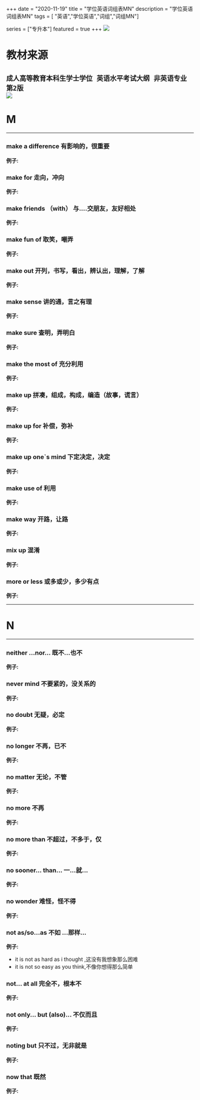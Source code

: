 +++
date = "2020-11-19"
title = "学位英语词组表MN"
description = "学位英语词组表MN"
tags = [ "英语","学位英语","词组","词组MN"]
       
series = ["专升本"]
featured = true
+++
![](https://gitee.com/lalalaxiaowifi/pictures/raw/master/image/%E6%97%A5%E5%B8%B8%E6%90%AC%E7%A0%96%E5%A4%B4.png)
# 教材来源
````成人高等教育本科生学士学位 英语水平考试大纲 非英语专业 第2版````<br>
![](https://gitee.com/lalalaxiaowifi/pictures/raw/master/image/20201119160558.png)
---
# M
---
### make a difference 有影响的，很重要
**例子:**<br>
### make for 走向，冲向
**例子:**<br>
### make friends （with） 与....交朋友，友好相处
**例子:**<br>
### make fun of 取笑，嘲弄
**例子:**<br>
### make out 开列，书写，看出，辨认出，理解，了解
**例子:**<br>
### make sense 讲的通，言之有理
**例子:**<br>
### make sure 查明，弄明白
**例子:**<br>
### make  the most of 充分利用
**例子:**<br>
### make up 拼凑，组成，构成，编造（故事，谎言）
**例子:**<br>
### make up for 补偿，弥补
**例子:**<br>
### make up one`s mind 下定决定，决定
**例子:**<br>
### make use of 利用
**例子:**<br>
### make way 开路，让路
**例子:**<br>
### mix up 混淆
**例子:**<br>
### more or less 或多或少，多少有点
**例子:**<br>

---
# N
___

### neither ...nor... 既不...也不
**例子:**<br>
### never mind 不要紧的，没关系的
**例子:**<br>
### no doubt 无疑，必定
**例子:**<br>
### no longer 不再，已不
**例子:**<br>
### no matter 无论，不管
**例子:**<br>
### no more 不再
**例子:**<br>
### no more than 不超过，不多于，仅
**例子:**<br>
### no sooner... than... 一...就...
**例子:**<br>
### no wonder 难怪，怪不得
**例子:**<br>
### not as/so...as  不如 ...那样...
**例子:**<br>
* it is not as hard as  i thought ,这没有我想象那么困难
* it is not so easy as you think,不像你想得那么简单
### not... at all 完全不，根本不
**例子:**<br>
### not only... but (also)...  不仅而且
**例子:**<br>
### noting but 只不过，无非就是
**例子:**<br>
### now that 既然
**例子:**<br>


